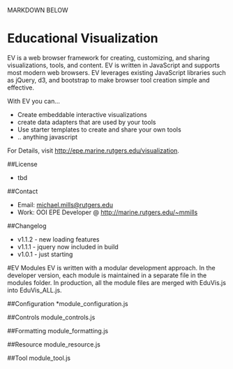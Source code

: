 MARKDOWN BELOW

Educational Visualization
=========================

EV is a web browser framework for creating, customizing, and sharing visualizations, tools, and content. EV is written in JavaScript and supports most modern web browsers. EV leverages existing JavaScript libraries such as jQuery, d3, and bootstrap to make browser tool creation simple and effective.

With EV you can...

  - Create embeddable interactive visualizations
  - create data adapters that are used by your tools
  - Use starter templates to create and share your own tools
  - .. anything javascript

For Details, visit http://epe.marine.rutgers.edu/visualization.

##License
  - tbd

##Contact
  - Email: michael.mills@rutgers.edu
  - Work: OOI EPE Developer @ http://marine.rutgers.edu/~mmills

##Changelog
  - v1.1.2 - new loading features
  - v1.1.1 - jquery now included in build
  - v1.0.1 - just starting

#EV Modules
EV is written with a modular development approach. In the developer version, each module is maintained in a separate file in the modules folder. In production, all the module files are merged with EduVis.js into EduVis_ALL.js.

##Configuration *module_configuration.js

##Controls
module_controls.js

##Formatting
module_formatting.js

##Resource
module_resource.js

##Tool
module_tool.js